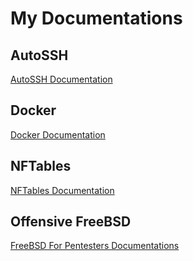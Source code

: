 # My Documentations
## AutoSSH
[AutoSSH Documentation](https://github.com/spmzt/doc/blob/main/autossh.md)
## Docker
[Docker Documentation](https://github.com/spmzt/doc/blob/main/docker.md)
## NFTables
[NFTables Documentation](https://github.com/spmzt/doc/blob/main/nftables.md)
## Offensive FreeBSD
[FreeBSD For Pentesters Documentations](https://github.com/spmzt/doc/blob/main/demon.md)
